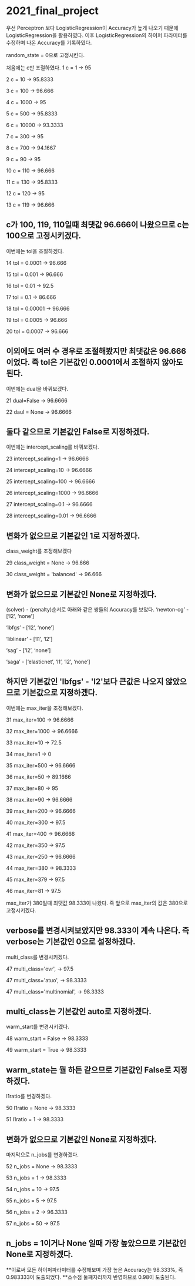 # 2021_final_project
우선 Perceptron 보다 LogisticRegression이 Accuracy가 높게 나오기 때문에 LogisticRegression을 활용하였다.
이후 LogisticRegression의 하이퍼 파라미터를 수정하며 나온 Accuracy를 기록하였다.

random_state = 0으로 고정시킨다.

처음에는 c만 조절하였다.
1
c = 1
-> 95

2
c = 10
-> 95.8333

3
c = 100
-> 96.666

4
c = 1000
-> 95

5
c = 500
-> 95.8333

6
c = 10000
-> 93.3333

7
c = 300
-> 95

8
c = 700
-> 94.1667

9
c = 90
-> 95

10
c = 110
-> 96.666

11
c = 130
-> 95.8333

12
c = 120
-> 95

13
c = 119
-> 96.666

c가 100, 119, 110일때 최댓값 96.666이 나왔으므로 c는 100으로 고정시키겠다.
--------------------------------------------------------------
이번에는 tol을 조절하겠다.

14
tol = 0.0001
-> 96.666

15
tol = 0.001
-> 96.666

16
tol = 0.01
-> 92.5

17
tol = 0.1
-> 86.666

18
tol = 0.00001
-> 96.666

19
tol = 0.0005
-> 96.666

20
tol = 0.0007
-> 96.666

이외에도 여러 수 경우로 조절해봤지만 최댓값은 96.666이었다. 즉 tol은 기본값인 0.0001에서 조절하지 않아도 된다.
--------------------------------------------------------------
이번에는 dual을 바꿔보겠다.

21
dual=False
-> 96.6666

22
daul = None
-> 96.6666

둘다 같으므로 기본값인 False로 지정하겠다.
--------------------------------------------------------------
이번에는 intercept_scaling를 바꿔보겠다.

23
intercept_scaling=1
-> 96.6666

24
intercept_scaling=10
-> 96.6666

25
intercept_scaling=100
-> 96.6666

26
intercept_scaling=1000
-> 96.6666

27
intercept_scaling=0.1
-> 96.6666

28
intercept_scaling=0.01
-> 96.6666

변화가 없으므로 기본값인 1로 지정하겠다.
--------------------------------------------------------------
class_weight를 조정해보겠다

29
class_weight = None
-> 96.666

30
class_weight = 'balanced'
-> 96.666

변화가 없으므로 기본값인 None로 지정하겠다.
--------------------------------------------------------------
(solver) - (penalty)순서로 아래와 같은 쌍들의 Accuracy를 보았다.
‘newton-cg’ - [‘l2’, ‘none’]

‘lbfgs’ - [‘l2’, ‘none’]

‘liblinear’ - [‘l1’, ‘l2’]

‘sag’ - [‘l2’, ‘none’]

‘saga’ - [‘elasticnet’, ‘l1’, ‘l2’, ‘none’]

하지만 기본값인 'lbfgs' - 'l2'보다 큰값은 나오지 않았으므로 기본값으로 지정하겠다.
--------------------------------------------------------------
이번에는 max_iter을 조정해보겠다.

31
max_iter=100
-> 96.6666

32
max_iter=1000
-> 96.6666

33
max_iter=10
-> 72.5

34
max_iter=1
-> 0

35
max_iter=500
-> 96.6666

36
max_iter=50
-> 89.1666

37
max_iter=80
-> 95

38
max_iter=90
-> 96.6666

39
max_iter=200
-> 96.6666

40
max_iter=300
-> 97.5

41
max_iter=400
-> 96.6666

42
max_iter=350
-> 97.5

43
max_iter=250
-> 96.6666

44
max_iter=380
-> 98.3333

45
max_iter=379
-> 97.5

46
max_iter=81
-> 97.5

max_iter가 380일때 최댓값 98.333이 나왔다. 즉 앞으로 max_iter의 값은 380으로 고정시키겠다.

verbose를 변경시켜보았지만 98.333이 계속 나온다. 즉 verbose는 기본값인 0으로 설정하겠다.
--------------------------------------------------------------
multi_class를 변경시키겠다.

47
multi_class='ovr',
-> 97.5

47
multi_class='atuo',
-> 98.3333

47
multi_class='multinomial',
-> 98.3333

multi_class는 기본값인 auto로 지정하겠다.
--------------------------------------------------------------
warm_start를 변경시키겠다.

48
warm_start = False
-> 98.3333

49 
warm_start = True
-> 98.3333

warm_state는 뭘 하든 같으므로 기본값인 False로 지정하겠다.
--------------------------------------------------------------
l1ratio를 변경하겠다.

50
l1ratio = None
-> 98.3333

51
l1ratio = 1
-> 98.3333

변화가 없으므로 기본값인 None로 지정하겠다.
--------------------------------------------------------------
마지막으로 n_jobs를 변경하겠다.

52 
n_jobs = None
-> 98.3333

53
n_jobs = 1
-> 98.3333

54
n_jobs = 10
-> 97.5

55
n_jobs = 5
-> 97.5

56
n_jobs = 2
-> 96.3333

57
n_jobs = 50
-> 97.5

n_jobs = 1이거나 None 일때 가장 높았으므로 기본값인 None로 지정하겠다.
--------------------------------------------------------------
**이로써 모든 하이퍼파라미터를 수정해보며 가장 높은 Accuracy는 98.333%, 즉 0.983333이 도출되었다.
**소수점 둘째자리까지 반영하므로 0.98이 도출된다.

